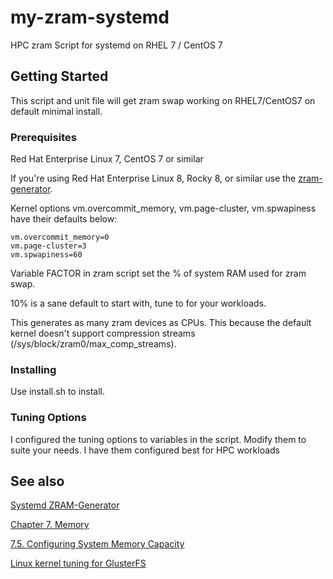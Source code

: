 # my-zram-systemd

HPC zram Script for systemd on RHEL 7 / CentOS 7

## Getting Started

This script and unit file will get zram swap working on RHEL7/CentOS7 on default minimal install.

### Prerequisites

Red Hat Enterprise Linux 7, CentOS 7 or similar

If you're using Red Hat Enterprise Linux 8, Rocky 8, or similar use the [zram-generator](https://github.com/systemd/zram-generator).

Kernel options vm.overcommit_memory, vm.page-cluster, vm.spwapiness have their defaults below:

```
vm.overcommit_memory=0
vm.page-cluster=3
vm.spwapiness=60
```

Variable FACTOR in zram script set the % of system RAM used for zram swap.

10% is a sane default to start with, tune to for your workloads.

This generates as many zram devices as CPUs.
This because the default kernel doesn't support compression streams (/sys/block/zram0/max_comp_streams).

### Installing

Use install.sh to install.

### Tuning Options

I configured the tuning options to variables in the script.
Modify them to suite your needs.
I have them configured best for HPC workloads

## See also

[Systemd ZRAM-Generator](https://github.com/systemd/zram-generator)

[Chapter 7. Memory](https://access.redhat.com/documentation/en-us/red_hat_enterprise_linux/7/html/performance_tuning_guide/chap-red_hat_enterprise_linux-performance_tuning_guide-memory)

[7.5. Configuring System Memory Capacity](https://access.redhat.com/documentation/en-us/red_hat_enterprise_linux/7/html/performance_tuning_guide/sect-red_hat_enterprise_linux-performance_tuning_guide-configuration_tools-configuring_system_memory_capacity)

[Linux kernel tuning for GlusterFS](https://docs.gluster.org/en/main/Administrator-Guide/Linux-Kernel-Tuning/)
